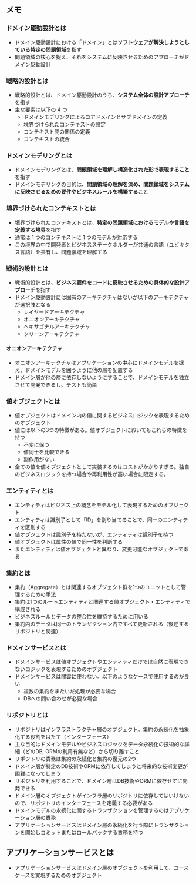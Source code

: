 ## メモ

### ドメイン駆動設計とは

- ドメイン駆動設計における「ドメイン」とは**ソフトウェアが解決しようとしている特定の問題領域**を指す
- 問題領域の核心を捉え、それをシステムに反映させるためのアプローチがドメイン駆動設計

### 戦略的設計とは

- 戦略的設計とは、ドメイン駆動設計のうち、**システム全体の設計アプローチ**を指す
- 主な要素は以下の 4 つ
  - ドメインモデリングによるコアドメインとサブドメインの定義
  - 境界づけられたコンテキストの設定
  - コンテキスト間の関係の定義
  - コンテキストの統合

### ドメインモデリングとは

- ドメインモデリングとは、**問題領域を理解し構造化された形で表現すること**を指す
- ドメインモデリングの目的は、**問題領域の理解を深め、問題領域をシステムに反映させるための要件やビジネスルールを構築する**こと

### 境界づけられたコンテキストとは

- 境界づけられたコンテキストとは、**特定の問題領域におけるモデルや言語を定義する境界**を指す
- 通常は 1 つのコンテキストに 1 つのモデルが対応する
- この境界の中で開発者とビジネスステークホルダーが共通の言語（ユビキタス言語）を共有し、問題領域を理解する

### 戦術的設計とは
- 戦術的設計とは、**ビジネス要件をコードに反映させるための具体的な設計アプローチ**を指す
- ドメイン駆動設計には固有のアーキテクチャはないが以下のアーキテクチャが選択肢となる
  - レイヤードアーキテクチャ
  - オニオンアーキテクチャ
  - ヘキサゴナルアーキテクチャ
  - クリーンアーキテクチャ

#### オニオンアーキテクチャ
- オニオンアーキテクチャはアプリケーションの中心にドメインモデルを据え、ドメインモデルを囲うように他の層を配置する
- ドメイン層が他の層に依存しないようにすることで、ドメインモデルを独立させて開発できるし、テストも簡単

### 値オブジェクトとは
- 値オブジェクトはドメイン内の値に関するビジネスロジックを表現するためのオブジェクト
- 値には以下の3つの特徴がある。値オブジェクトにおいてもこれらの特徴を持つ
  - 不変に保つ
  - 値同士を比較できる
  - 副作用がない
- 全ての値を値オブジェクトとして実装するのはコストがかかりすぎる。独自のビジネスロジックを持つ場合や再利用性が高い場合に限定する。

### エンティティとは
- エンティティはビジネス上の概念をモデル化して表現するためのオブジェクト
- エンティティは識別子として「ID」を割り当てることで、同一のエンティティを区別する
- 値オブジェクトは識別子を持たないが、エンティティは識別子を持つ
- 値オブジェクトは属性の値で同一性を判断する
- またエンティティは値オブジェクトと異なり、変更可能なオブジェクトである

### 集約とは
- 集約（Aggregate）とは関連するオブジェクト群を1つのユニットとして管理するための手法
- 集約は1つのルートエンティティと関連する値オブジェクト・エンティティで構成される
- ビジネスルールとデータの整合性を維持するために用いる
- 集約内のデータは同一のトランザクション内ですべて更新される（後述するリポジトリと関連）

### ドメインサービスとは
- ドメインサービスは値オブジェクトやエンティティだけでは自然に表現できないロジックを表現するためのオブジェクト
- ドメインサービスは闇雲に使わない。以下のようなケースで使用するのが良い
  - 複数の集約をまたいだ処理が必要な場合
  - DBへの問い合わせが必要な場合

### リポジトリとは
- リポジトリはインフラストラクチャ層のオブジェクト。集約の永続化を抽象化する役割をはたす（インターフェース）
- 主な目的はドメインモデルやビジネスロジックをデータ永続化の技術的な詳細（どのDB, ORMの利用有無など）から切り離すこと
- リポジトリの責務は集約の永続化と集約の復元の2つ
- ドメイン層が特定のDB技術やORMに依存してしまうと将来的な技術変更が困難になってしまう
- リポジトリを利用することで、ドメイン層はDB技術やORMに依存せずに開発できる
- ドメイン層のオブジェクトがインフラ層のリポジトリに依存してはいけないので、リポジトリのインターフェースを定義する必要がある
- ドメインモデルの永続化に関するトランザクションを管理するのはアプリケーション層の責務
- アプリケーションサービスはドメイン層の永続化を行う際にトランザクションを開始しコミットまたはロールバックする責務を持つ

## アプリケーションサービスとは
- アプリケーションサービスはドメイン層のオブジェクトを利用して、ユースケースを実現するためのオブジェクト